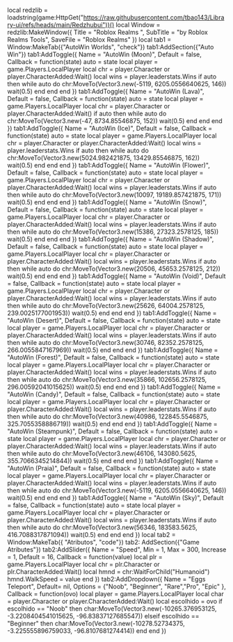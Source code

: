 local redzlib = loadstring(game:HttpGet("https://raw.githubusercontent.com/tbao143/Library-ui/refs/heads/main/Redzhubui"))()
local Window = redzlib:MakeWindow({ Title = "Roblox Realms ", SubTitle = "by Roblox Realms Tools", SaveFile = "Roblox Realms" })  local tab1 = Window:MakeTab({"AutoWin Worlds", "check"}) tab1:AddSection({"Auto Win"})  tab1:AddToggle({ Name = "AutoWin (Moon)", Default = false, Callback = function(state) auto = state local player = game.Players.LocalPlayer local chr = player.Character or player.CharacterAdded:Wait() local wins = player.leaderstats.Wins if auto then while auto do chr:MoveTo(Vector3.new(-5119, 6205.0556640625, 146)) wait(0.5) end end end })  tab1:AddToggle({ Name = "AutoWin (Lava)", Default = false, Callback = function(state) auto = state local player = game.Players.LocalPlayer local chr = player.Character or player.CharacterAdded:Wait() if auto then while auto do chr:MoveTo(Vector3.new(-47, 8734.85546875, 152)) wait(0.5) end end end }) tab1:AddToggle({ Name = "AutoWin (Ice)", Default = false, Callback = function(state) auto = state local player = game.Players.LocalPlayer local chr = player.Character or player.CharacterAdded:Wait() local wins = player.leaderstats.Wins if auto then while auto do chr:MoveTo(Vector3.new(5024.982421875, 13429.85546875, 162)) wait(0.5) end end end }) tab1:AddToggle({ Name = "AutoWin (Flower)", Default = false, Callback = function(state) auto = state local player = game.Players.LocalPlayer local chr = player.Character or player.CharacterAdded:Wait() local wins = player.leaderstats.Wins if auto then while auto do chr:MoveTo(Vector3.new(10097, 19189.857421875, 171)) wait(0.5) end end end }) tab1:AddToggle({ Name = "AutoWin (Snow)", Default = false, Callback = function(state) auto = state local player = game.Players.LocalPlayer local chr = player.Character or player.CharacterAdded:Wait() local wins = player.leaderstats.Wins if auto then while auto do chr:MoveTo(Vector3.new(15386, 27323.2578125, 185)) wait(0.5) end end end })  tab1:AddToggle({ Name = "AutoWin (Shadow)", Default = false, Callback = function(state) auto = state local player = game.Players.LocalPlayer local chr = player.Character or player.CharacterAdded:Wait() local wins = player.leaderstats.Wins if auto then while auto do chr:MoveTo(Vector3.new(20506, 45653.2578125, 212)) wait(0.5) end end end })  tab1:AddToggle({ Name = "AutoWin (Void)", Default = false, Callback = function(state) auto = state local player = game.Players.LocalPlayer local chr = player.Character or player.CharacterAdded:Wait() local wins = player.leaderstats.Wins if auto then while auto do chr:MoveTo(Vector3.new(25626, 64004.2578125, 239.0025177001953)) wait(0.5) end end end }) tab1:AddToggle({ Name = "AutoWin (Desert)", Default = false, Callback = function(state) auto = state local player = game.Players.LocalPlayer local chr = player.Character or player.CharacterAdded:Wait() local wins = player.leaderstats.Wins if auto then while auto do chr:MoveTo(Vector3.new(30746, 82352.2578125, 266.0055847167969)) wait(0.5) end end end }) tab1:AddToggle({ Name = "AutoWin (Forest)", Default = false, Callback = function(state) auto = state local player = game.Players.LocalPlayer local chr = player.Character or player.CharacterAdded:Wait() local wins = player.leaderstats.Wins if auto then while auto do chr:MoveTo(Vector3.new(35866, 102656.2578125, 296.00592041015625)) wait(0.5) end end end }) tab1:AddToggle({ Name = "AutoWin (Candy)", Default = false, Callback = function(state) auto = state local player = game.Players.LocalPlayer local chr = player.Character or player.CharacterAdded:Wait() local wins = player.leaderstats.Wins if auto then while auto do chr:MoveTo(Vector3.new(40986, 122845.5546875, 325.7055358886719)) wait(0.5) end end end }) tab1:AddToggle({ Name = "AutoWin (Steampunk)", Default = false, Callback = function(state) auto = state local player = game.Players.LocalPlayer local chr = player.Character or player.CharacterAdded:Wait() local wins = player.leaderstats.Wins if auto then while auto do chr:MoveTo(Vector3.new(46106, 143080.5625, 355.7066345214844)) wait(0.5) end end end }) tab1:AddToggle({ Name = "AutoWin (Praia)", Default = false, Callback = function(state) auto = state local player = game.Players.LocalPlayer local chr = player.Character or player.CharacterAdded:Wait() local wins = player.leaderstats.Wins if auto then while auto do chr:MoveTo(Vector3.new(-5119, 6205.0556640625, 146)) wait(0.5) end end end }) tab1:AddToggle({ Name = "AutoWin (Sky)", Default = false, Callback = function(state) auto = state local player = game.Players.LocalPlayer local chr = player.Character or player.CharacterAdded:Wait() local wins = player.leaderstats.Wins if auto then while auto do chr:MoveTo(Vector3.new(56346, 183583.5625, 416.7088317871094)) wait(0.5) end end end })  local tab2 = Window:MakeTab({ "Atributos", "code"})  tab2: AddSection({"Game Atributes"})  tab2:AddSlider({ Name = "Speed", Min = 1, Max = 300, Increase = 1, Default = 16, Callback = function(value) local plr = game.Players.LocalPlayer local chr = plr.Character or plr.CharacterAdded:Wait() local hmnd = chr:WaitForChild("Humanoid") hmnd.WalkSpeed = value end })  tab2:AddDropdown({ Name = "Eggs Teleport", Default= nil, Options = {"Noob", "Beginner", "Rare","Pro", "Epic" }, Callback = function(ovo) local player = game.Players.LocalPlayer local char = player.Character or player.CharacterAdded:Wait() local escolhido = ovo if escolhido == "Noob" then char:MoveTo(Vector3.new(-10265.376953125, -3.2208404541015625, -96.83837127685547)) elseif escolhido == "Beginner" then char:MoveTo(Vector3.new(-10278.52734375, -3.225555896759033, -96.8107681274414)) end end }) 

